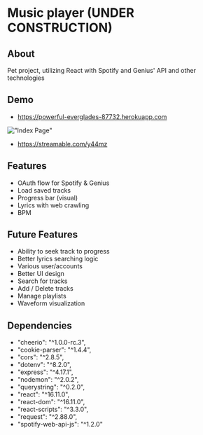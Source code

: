 # Music player (UNDER CONSTRUCTION)

## About

Pet project, utilizing React with Spotify and Genius' API and other technologies

## Demo

- https://powerful-everglades-87732.herokuapp.com

!["Index Page"](https://github.com/hollowic/music-player-gui/blob/master/ss/Screen%20Shot%202020-01-03%20at%207.17.46%20PM.png)

- https://streamable.com/y44mz

## Features

- OAuth flow for Spotify & Genius
- Load saved tracks
- Progress bar (visual)
- Lyrics with web crawling
- BPM

## Future Features

- Ability to seek track to progress
- Better lyrics searching logic
- Various user/accounts
- Better UI design
- Search for tracks
- Add / Delete tracks
- Manage playlists
- Waveform visualization

## Dependencies

- "cheerio": "^1.0.0-rc.3",
- "cookie-parser": "^1.4.4",
- "cors": "^2.8.5",
- "dotenv": "^8.2.0",
- "express": "^4.17.1",
- "nodemon": "^2.0.2",
- "querystring": "^0.2.0",
- "react": "^16.11.0",
- "react-dom": "^16.11.0",
- "react-scripts": "^3.3.0",
- "request": "^2.88.0",
- "spotify-web-api-js": "^1.2.0"
